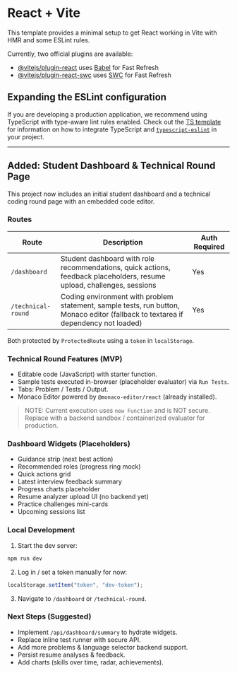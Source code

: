 # React + Vite

This template provides a minimal setup to get React working in Vite with HMR and some ESLint rules.

Currently, two official plugins are available:

- [@vitejs/plugin-react](https://github.com/vitejs/vite-plugin-react/blob/main/packages/plugin-react) uses [Babel](https://babeljs.io/) for Fast Refresh
- [@vitejs/plugin-react-swc](https://github.com/vitejs/vite-plugin-react/blob/main/packages/plugin-react-swc) uses [SWC](https://swc.rs/) for Fast Refresh

## Expanding the ESLint configuration

If you are developing a production application, we recommend using TypeScript with type-aware lint rules enabled. Check out the [TS template](https://github.com/vitejs/vite/tree/main/packages/create-vite/template-react-ts) for information on how to integrate TypeScript and [`typescript-eslint`](https://typescript-eslint.io) in your project.

---

## Added: Student Dashboard & Technical Round Page

This project now includes an initial student dashboard and a technical coding round page with an embedded code editor.

### Routes

| Route              | Description                                                                                                                        | Auth Required |
| ------------------ | ---------------------------------------------------------------------------------------------------------------------------------- | ------------- |
| `/dashboard`       | Student dashboard with role recommendations, quick actions, feedback placeholders, resume upload, challenges, sessions             | Yes           |
| `/technical-round` | Coding environment with problem statement, sample tests, run button, Monaco editor (fallback to textarea if dependency not loaded) | Yes           |

Both protected by `ProtectedRoute` using a `token` in `localStorage`.

### Technical Round Features (MVP)

- Editable code (JavaScript) with starter function.
- Sample tests executed in-browser (placeholder evaluator) via `Run Tests`.
- Tabs: Problem / Tests / Output.
- Monaco Editor powered by `@monaco-editor/react` (already installed).

> NOTE: Current execution uses `new Function` and is NOT secure. Replace with a backend sandbox / containerized evaluator for production.

### Dashboard Widgets (Placeholders)

- Guidance strip (next best action)
- Recommended roles (progress ring mock)
- Quick actions grid
- Latest interview feedback summary
- Progress charts placeholder
- Resume analyzer upload UI (no backend yet)
- Practice challenges mini-cards
- Upcoming sessions list

### Local Development

1. Start the dev server:

```bash
npm run dev
```

2. Log in / set a token manually for now:

```js
localStorage.setItem("token", "dev-token");
```

3. Navigate to `/dashboard` or `/technical-round`.

### Next Steps (Suggested)

- Implement `/api/dashboard/summary` to hydrate widgets.
- Replace inline test runner with secure API.
- Add more problems & language selector backend support.
- Persist resume analyses & feedback.
- Add charts (skills over time, radar, achievements).
